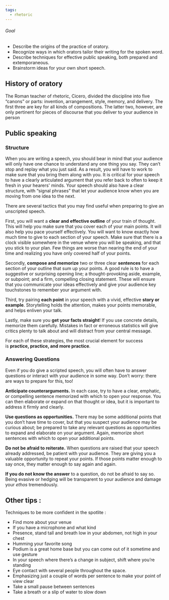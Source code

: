 ```yaml
---
tags:
  - rhetoric
---
```

###### Goal
- Describe the origins of the practice of oratory.
- Recognize ways in which orators tailor their writing for the spoken word.
- Describe techniques for effective public speaking, both prepared and extemporaneous.
- Brainstorm ideas for your own short speech.


## History of oratory

The Roman teacher of rhetoric, Cicero, divided the discipline into five “canons” or parts: invention, arrangement, style, memory, and delivery. The first three are key for all kinds of compositions. The latter two, however, are only pertinent for pieces of discourse that you deliver to your audience in person

  

## Public speaking

### **Structure**

When you are writing a speech, you should bear in mind that your audience will only have one chance to understand any one thing you say. They can’t stop and replay what you just said. As a result, you will have to work to make sure that you bring them along with you. It is critical for your speech to have a clearly articulated argument that you refer back to often to keep it fresh in your hearers' minds. Your speech should also have a clear structure, with “signal phrases” that let your audience know when you are moving from one idea to the next.

  
There are several tactics that you may find useful when preparing to give an unscripted speech.

First, you will want a **clear and effective outline** of your train of thought. This will help you make sure that you cover each of your main points. It will also help you pace yourself effectively. You will want to know exactly how much time to give to each section of your speech. Make sure that there is a clock visible somewhere in the venue where you will be speaking, and that you stick to your plan. Few things are worse than nearing the end of your time and realizing you have only covered half of your points.

Secondly, **compose and memorize** two or three clear **sentences** for each section of your outline that sum up your points. A good rule is to have a suggestive or surprising opening line; a thought-provoking aside, example, or subpoint; and a firm, compelling closing statement. These will ensure that you communicate your ideas effectively and give your audience key touchstones to remember your argument with.

Third, try pairing **each point** in your speech with a vivid, effective **story or example**. Storytelling holds the attention, makes your points memorable, and helps enliven your talk.

Lastly, make sure you **get your facts straight**! If you use concrete details, memorize them carefully. Mistakes in fact or erroneous statistics will give critics plenty to talk about and will distract from your central message.

For each of these strategies, the most crucial element for success is **practice, practice, and more practice**.

### **Answering Questions**

Even if you do give a scripted speech, you will often have to answer questions or interact with your audience in some way. Don’t worry: there are ways to prepare for this, too!

**Anticipate counterarguments.** In each case, try to have a clear, emphatic, or compelling sentence memorized with which to open your response. You can then elaborate or expand on that thought or idea, but it is important to address it firmly and clearly.

**Use questions as opportunities.** There may be some additional points that you don’t have time to cover, but that you suspect your audience may be curious about; be prepared to take any relevant questions as opportunities to expand and elaborate on your argument. Again, memorize short sentences with which to open your additional points.

**Do not be afraid to reiterate.** When questions are raised that your speech already addressed, be patient with your audience. They are giving you a valuable opportunity to repeat your points. If those points matter enough to say once, they matter enough to say again and again.

**If you do not know the answer** to a question, do not be afraid to say so. Being evasive or hedging will be transparent to your audience and damage your _ethos_ tremendously.

  
  

## **Other tips :**

Techniques to be more confident in the spotlite :
- Find more about your venue
- If you have a microphone and what kind
- Presence, stand tall and breath low in your abdomen, not high in your chest
- Humming your favorite song
- Podium is a great home base but you can come out of it sometime and use gesture
- In your speech where there’s a change in subject, shift where you’re standing
- Eye contact with several people throughout the space.
- Emphasizing just a couple of words per sentence to make your point of view clear
- Take a small pause between sentences
- Take a breath or a slip of water to slow down